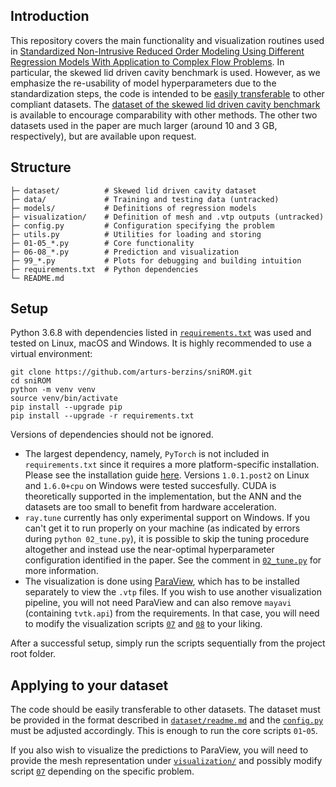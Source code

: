 ## Introduction
This repository covers the main functionality and visualization routines used in [Standardized Non-Intrusive Reduced Order Modeling Using Different Regression Models With Application to Complex Flow Problems](https://arxiv.org/abs/2006.13706). In particular, the skewed lid driven cavity benchmark is used. However, as we emphasize the re-usability of model hyperparameters due to the standardization steps, the code is intended to be [easily transferable](#applying-to-your-dataset) to other compliant datasets.
The [dataset of the skewed lid driven cavity benchmark](dataset) is available to encourage comparability with other methods. The other two datasets used in the paper are much larger (around 10 and 3 GB, respectively), but are available upon request.


## Structure
```
├─ dataset/          # Skewed lid driven cavity dataset
├─ data/             # Training and testing data (untracked)
├─ models/           # Definitions of regression models
├─ visualization/    # Definition of mesh and .vtp outputs (untracked)
├─ config.py         # Configuration specifying the problem
├─ utils.py          # Utilities for loading and storing
├─ 01-05_*.py	     # Core functionality
├─ 06-08_*.py	     # Prediction and visualization
├─ 99_*.py           # Plots for debugging and building intuition
├─ requirements.txt  # Python dependencies
└─ README.md
```


## Setup
Python 3.6.8 with dependencies listed in [`requirements.txt`](requirements.txt) was used and tested on Linux, macOS and Windows.
It is highly recommended to use a virtual environment:
```shell
git clone https://github.com/arturs-berzins/sniROM.git
cd sniROM
python -m venv venv
source venv/bin/activate
pip install --upgrade pip
pip install --upgrade -r requirements.txt
```
Versions of dependencies should not be ignored.
- The largest dependency, namely, `PyTorch` is not included in `requirements.txt` since it requires a more platform-specific installation. Please see the installation guide [here](https://pytorch.org/get-started/locally/). Versions `1.0.1.post2` on Linux and `1.6.0+cpu` on Windows were tested succesfully. CUDA is theoretically supported in the implementation, but the ANN and the datasets are too small to benefit from hardware acceleration.
- `ray.tune` currently has only experimental support on Windows. If you can't get it to run properly on your machine (as indicated by errors during `python 02_tune.py`), it is possible to skip the tuning procedure altogether and instead use the near-optimal hyperparameter configuration identified in the paper. See the comment in [`02_tune.py`](02_tune.py) for more information.
- The visualization is done using [ParaView](https://www.paraview.org/download/), which has to be installed separately to view the `.vtp` files. If you wish to use another visualization pipeline, you will not need ParaView and can also remove `mayavi` (containing `tvtk.api`) from the requirements. In that case, you will need to modify the visualization scripts [`07`](07_visualize_predictions.py) and [`08`](08_visualize_bases.py) to your liking.

After a successful setup, simply run the scripts sequentially from the project root folder.

## Applying to your dataset
The code should be easily transferable to other datasets. The dataset must be provided in the format described in [`dataset/readme.md`](dataset/readme.md) and the [`config.py`](config.py) must be adjusted accordingly. This is enough to run the core scripts `01`-`05`.

If you also wish to visualize the predictions to ParaView, you will need to provide the mesh representation under [`visualization/`](visualization) and possibly modify script [`07`](07_visualize_predictions.py) depending on the specific problem.
